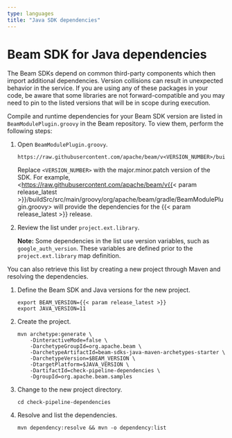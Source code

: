 ```yaml
---
type: languages
title: "Java SDK dependencies"
---
```

<!--
Licensed under the Apache License, Version 2.0 (the "License");
you may not use this file except in compliance with the License.
You may obtain a copy of the License at

http://www.apache.org/licenses/LICENSE-2.0

Unless required by applicable law or agreed to in writing, software
distributed under the License is distributed on an "AS IS" BASIS,
WITHOUT WARRANTIES OR CONDITIONS OF ANY KIND, either express or implied.
See the License for the specific language governing permissions and
limitations under the License.
-->

# Beam SDK for Java dependencies

The Beam SDKs depend on common third-party components which then
import additional dependencies. Version collisions can result in unexpected
behavior in the service. If you are using any of these packages in your code, be
aware that some libraries are not forward-compatible and you may need to pin to
the listed versions that will be in scope during execution.

Compile and runtime dependencies for your Beam SDK version are listed in `BeamModulePlugin.groovy` in the Beam repository. To view them, perform the following steps:

1. Open `BeamModulePlugin.groovy`.

    ```
    https://raw.githubusercontent.com/apache/beam/v<VERSION_NUMBER>/buildSrc/src/main/groovy/org/apache/beam/gradle/BeamModulePlugin.groovy
    ```

    Replace `<VERSION_NUMBER>` with the major.minor.patch version of the SDK. For example, <https://raw.githubusercontent.com/apache/beam/v{{< param release_latest >}}/buildSrc/src/main/groovy/org/apache/beam/gradle/BeamModulePlugin.groovy> will provide the dependencies for the {{< param release_latest >}} release.
    
2. Review the list under `project.ext.library`. 

    **Note:** Some dependencies in the list use version variables, such as `google_auth_version`. These variables are defined prior to the `project.ext.library` map definition.

You can also retrieve this list by creating a new project through Maven and resolving the dependencies.

1. Define the Beam SDK and Java versions for the new project. 

    ```
    export BEAM_VERSION={{< param release_latest >}}
    export JAVA_VERSION=11
    ```

2. Create the project.

    ```
    mvn archetype:generate \
        -DinteractiveMode=false \
        -DarchetypeGroupId=org.apache.beam \
        -DarchetypeArtifactId=beam-sdks-java-maven-archetypes-starter \
        -DarchetypeVersion=$BEAM_VERSION \
        -DtargetPlatform=$JAVA_VERSION \
        -DartifactId=check-pipeline-dependencies \
        -DgroupId=org.apache.beam.samples
    ```

3. Change to the new project directory.

    ```
    cd check-pipeline-dependencies
    ```

4. Resolve and list the dependencies.

    ```
    mvn dependency:resolve && mvn -o dependency:list
    ```

